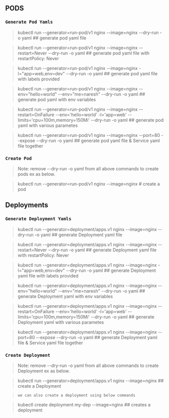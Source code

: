 ## PODS

### `Generate Pod Yamls`

> kubectl run --generator=run-pod/v1 nginx --image=nginx --dry-run -o yaml  ## generate pod yaml file

> kubectl run --generator=run-pod/v1 nginx --image=nginx --restart=Never --dry-run -o yaml  ## generate pod yaml file with restartPolicy: Never

> kubectl run --generator=run-pod/v1 nginx --image=nginx -l="app=web,env=dev" --dry-run -o yaml  ## generate pod yaml file with labels provided

> kubectl run --generator=run-pod/v1 nginx --image=nginx --env="hello=world" --env="me=naresh" --dry-run -o yaml ## generate pod yaml with env variables

> kubectl run --generator=run-pod/v1 nginx --image=nginx --restart=OnFailure --env='hello=world' -l='app=web' --limits='cpu=100m,memory=150Mi' --dry-run -o yaml ## generate pod yaml with various parametes

> kubectl run --generator=run-pod/v1 nginx --image=nginx --port=80 --expose --dry-run -o yaml ## generate pod yaml file & Service yaml file together

### `Create Pod` 

> Note: remove --dry-run -o yaml from all above commands to create pods ex as below. 

> kubectl run --generator=run-pod/v1 nginx --image=nginx  # create a pod 

## Deployments

### `Generate Deployment Yamls`

> kubectl run --generator=deployment/apps.v1 nginx --image=nginx --dry-run -o yaml  ## generate Deployment yaml file

> kubectl run --generator=deployment/apps.v1 nginx --image=nginx --restart=Never --dry-run -o yaml  ## generate Deployment yaml file with restartPolicy: Never

> kubectl run --generator=deployment/apps.v1 nginx --image=nginx -l="app=web,env=dev" --dry-run -o yaml  ## generate Deployment yaml file with labels provided

> kubectl run --generator=deployment/apps.v1 nginx --image=nginx --env="hello=world" --env="me=naresh" --dry-run -o yaml ## generate Deployment yaml with env variables

> kubectl run --generator=deployment/apps.v1 nginx --image=nginx --restart=OnFailure --env='hello=world' -l='app=web' --limits='cpu=100m,memory=150Mi' --dry-run -o yaml ## generate Deployment yaml with various parametes

> kubectl run --generator=deployment/apps.v1 nginx --image=nginx --port=80 --expose --dry-run -o yaml ## generate Deployment yaml file & Service yaml file together

### `Create Deployment` 

> Note: remove --dry-run -o yaml from all above commands to create Deployment ex as below. 

> kubectl run --generator=deployment/apps.v1 nginx --image=nginx  ## create a Deployment 

> `we can also create a deployment using below commands`

> kubectl create deployment my-dep --image=nginx   ## creates a deployment 